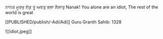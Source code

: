 ਨਾਨਕ ਮੂਰਖੁ ਏਕੁ ਤੂ ਅਵਰੁ ਭਲਾ ਸੈਸਾਰੁ
Nanak! You alone are an idiot, 
The rest of the world is great 

[[PUBLISHED/publish/-Adi/Adi]] Guru Granth Sahib: 1328

![[idiot.jpeg]]